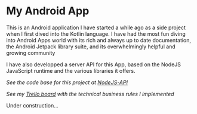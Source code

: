 # My Android App

This is an Android application I have started a while ago as a side project when I first dived into the Kotlin language. I have had the most fun diving into Android Apps world with its rich and always up to date documentation, the Android Jetpack library suite, and its overwhelmingly helpful and growing community

I have also developped a server API for this App, based on the NodeJS JavaScript runtime and the various libraries it offers.

_See the code base for this project at [NodeJS-API](https://github.com/vbounyasit/NodeJS-API)_

_See my [Trello board](https://trello.com/b/0NH0WcIo/android-app) with the technical business rules I implemented_


Under construction...
